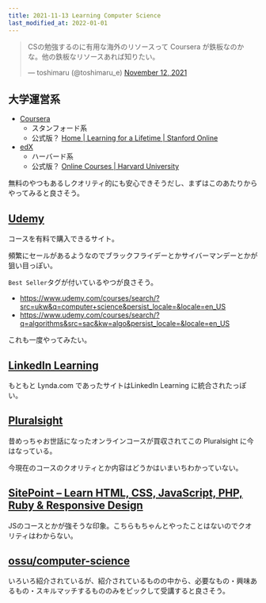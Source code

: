 ```yaml
---
title: 2021-11-13 Learning Computer Science
last_modified_at: 2022-01-01
---
```


<blockquote class="twitter-tweet"><p lang="ja" dir="ltr">CSの勉強するのに有用な海外のリソースって Coursera が鉄板なのかな。他の鉄板なリソースあれば知りたい。</p>&mdash; toshimaru (@toshimaru_e) <a href="https://twitter.com/toshimaru_e/status/1459092158980362242?ref_src=twsrc%5Etfw">November 12, 2021</a></blockquote> <script async src="https://platform.twitter.com/widgets.js" charset="utf-8"></script>

## 大学運営系

- [Coursera](https://ja.coursera.org/)
	+ スタンフォード系
	+ 公式版？ [Home \| Learning for a Lifetime \| Stanford Online](https://online.stanford.edu/)
- [edX](https://www.edx.org/)
	+ ハーバード系
	+ 公式版？ [Online Courses \| Harvard University](https://online-learning.harvard.edu/)

無料のやつもあるしクオリティ的にも安心できそうだし、まずはこのあたりからやってみると良さそう。

## [Udemy](https://www.udemy.com/)

コースを有料で購入できるサイト。

頻繁にセールがあるようなのでブラックフライデーとかサイバーマンデーとかが狙い目っぽい。

`Best Seller`タグが付いているやつが良さそう。

- <https://www.udemy.com/courses/search/?src=ukw&q=computer+science&persist_locale=&locale=en_US>
- <https://www.udemy.com/courses/search/?q=algorithms&src=sac&kw=algo&persist_locale=&locale=en_US>

これも一度やってみたい。

## [LinkedIn Learning](https://www.linkedin.com/learning)

もともと Lynda.com であったサイトはLinkedIn Learning に統合されたっぽい。

## [Pluralsight](https://www.pluralsight.com/)

昔めっちゃお世話になったオンラインコースが買収されてこの Pluralsight に今はなっている。

今現在のコースのクオリティとか内容はどうかはいまいちわかっていない。

## [SitePoint – Learn HTML, CSS, JavaScript, PHP, Ruby & Responsive Design](https://www.sitepoint.com/)

JSのコースとかが強そうな印象。こちらもちゃんとやったことはないのでクオリティはわからない。

## [ossu/computer-science](https://github.com/ossu/computer-science#prerequisites)

いろいろ紹介されているが、紹介されているものの中から、必要なもの・興味あるもの・スキルマッチするもののみをピックして受講すると良さそう。
